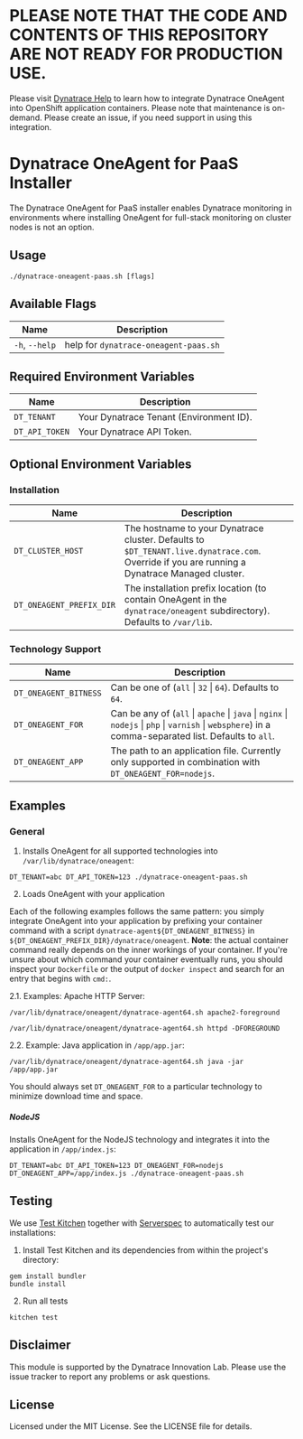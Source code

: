 # PLEASE NOTE THAT THE CODE AND CONTENTS OF THIS REPOSITORY ARE NOT READY FOR PRODUCTION USE.

Please visit [Dynatrace Help](https://www.dynatrace.com/support/help/cloud-platforms/openshift/how-do-i-monitor-openshift-applications/) to learn how to integrate Dynatrace OneAgent into OpenShift application containers. Please note that maintenance is on-demand. Please create an issue, if you need support in using this integration.

# Dynatrace OneAgent for PaaS Installer

The Dynatrace OneAgent for PaaS installer enables Dynatrace monitoring in environments where installing OneAgent for full-stack monitoring on cluster nodes is not an option.

## Usage

```
./dynatrace-oneagent-paas.sh [flags]
```

## Available Flags

| Name           | Description                           |
|----------------|---------------------------------------|
| `-h`, `--help` | help for `dynatrace-oneagent-paas.sh` |

## Required Environment Variables

| Name           | Description                             |
|----------------|-----------------------------------------|
| `DT_TENANT`    | Your Dynatrace Tenant (Environment ID). |
| `DT_API_TOKEN` | Your Dynatrace API Token.               |

## Optional Environment Variables

### Installation

| Name                     | Description                                                                                                                                   |
|--------------------------|-----------------------------------------------------------------------------------------------------------------------------------------------|
| `DT_CLUSTER_HOST`        | The hostname to your Dynatrace cluster. Defaults to `$DT_TENANT.live.dynatrace.com`. Override if you are running a Dynatrace Managed cluster. |
| `DT_ONEAGENT_PREFIX_DIR` | The installation prefix location (to contain OneAgent in the `dynatrace/oneagent` subdirectory). Defaults to `/var/lib`.                      |

### Technology Support

| Name                  | Description                                                                                                                                           |
|-----------------------|-------------------------------------------------------------------------------------------------------------------------------------------------------|
| `DT_ONEAGENT_BITNESS` | Can be one of (`all` \| `32` \| `64`). Defaults to `64`.                                                                                              |
| `DT_ONEAGENT_FOR`     | Can be any of (`all` \| `apache` \| `java` \| `nginx` \| `nodejs` \| `php` \| `varnish` \| `websphere`) in a comma-separated list. Defaults to `all`. |
| `DT_ONEAGENT_APP`     | The path to an application file. Currently only supported in combination with `DT_ONEAGENT_FOR=nodejs`.                                               |

## Examples

### General

1. Installs OneAgent for all supported technologies into `/var/lib/dynatrace/oneagent`:

```
DT_TENANT=abc DT_API_TOKEN=123 ./dynatrace-oneagent-paas.sh
```

2. Loads OneAgent with your application

Each of the following examples follows the same pattern: you simply integrate OneAgent into your application by prefixing your container command with a script `dynatrace-agent${DT_ONEAGENT_BITNESS}` in `${DT_ONEAGENT_PREFIX_DIR}/dynatrace/oneagent`. **Note**: the actual container command really depends on the inner workings of your container. If you're unsure about which command your container eventually runs, you should inspect your `Dockerfile` or the output of `docker inspect` and search for an entry that begins with `cmd:`.

2.1. Examples: Apache HTTP Server:

```
/var/lib/dynatrace/oneagent/dynatrace-agent64.sh apache2-foreground
```

```
/var/lib/dynatrace/oneagent/dynatrace-agent64.sh httpd -DFOREGROUND
```

2.2. Example: Java application in `/app/app.jar`:

```
/var/lib/dynatrace/oneagent/dynatrace-agent64.sh java -jar /app/app.jar
```

You should always set `DT_ONEAGENT_FOR` to a particular technology to minimize download time and space.

##### NodeJS

Installs OneAgent for the NodeJS technology and integrates it into the application in `/app/index.js`:

```
DT_TENANT=abc DT_API_TOKEN=123 DT_ONEAGENT_FOR=nodejs DT_ONEAGENT_APP=/app/index.js ./dynatrace-oneagent-paas.sh
```

## Testing

We use [Test Kitchen](http://kitchen.ci) together with [Serverspec](http://serverspec.org) to automatically test our installations:

1) Install Test Kitchen and its dependencies from within the project's directory:

```
gem install bundler
bundle install
```

2) Run all tests

```
kitchen test
```

## Disclaimer

This module is supported by the Dynatrace Innovation Lab. Please use the issue tracker to report any problems or ask questions.

## License

Licensed under the MIT License. See the LICENSE file for details.
